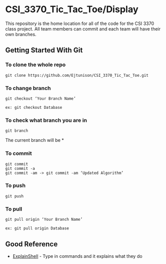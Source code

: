 # CSI_3370_Tic_Tac_Toe/Display
This repository is the home location for all of the code for the CSI 3370 class project. All team members can commit and each team will have their own branches.

## Getting Started With Git


### To clone the whole repo

```
git clone https://github.com/Ejtunison/CSI_3370_Tic_Tac_Toe.git
```

### To change branch
```
git checkout ‘Your Branch Name’

ex: git checkout Database
```

### To check what branch you are in
```
git branch
```
The current branch will be *

### To commit
```
git commit
git commit -a 
git commit -am -> git commit -am ‘Updated Algorithm’
```
### To push

```
git push
```

### To pull

```
git pull origin ‘Your Branch Name’

ex: git pull origin Database
```


## Good Reference

* [ExplainShell](https://explainshell.com/explain?cmd=git+commit+-am) - Type in commands and it explains what they do


